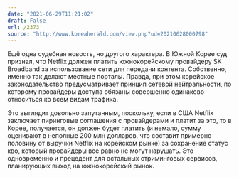 ```yaml
---
date: "2021-06-29T11:21:02"
draft: False
url: /2373
source: "http://www.koreaherald.com/view.php?ud=20210628000798"
---
```


Ещё одна судебная новость, но другого характера. В Южной Корее суд признал, что Netflix должен платить южнокорейскому провайдеру SK Broadband за использование сети для передачи контента. Собственно, именно так делают местные порталы. Правда, при этом корейское законодательство предусматривает принцип сетевой нейтральности, по которому провайдеры доступа обязаны совершенно одинаково относиться ко всем видам трафика.

Это выглядит довольно запутанным, поскольку, если в США Netflix заключает пиринговые соглашения с провайдерами и платит за это, то в Корее, получается, он должен будет платить (и немало, сумму оценивают в неполные 200 млн долларов, что составит примерно половину от выручки Netflix на корейском рынке) за сохранение статус кво, который провайдеры все равно не могут нарушать. Это одновременно и прецедент для остальных стриминговых сервисов, планирующих выход на южнокорейский рынок.
